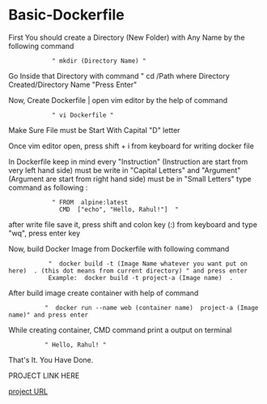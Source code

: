 # Basic-Dockerfile


First You should create a Directory (New Folder) with Any Name by the following command

                " mkdir (Directory Name) "

                
Go Inside that Directory with command " cd /Path where Directory Created/Directory Name "Press Enter"


Now, Create Dockerfile | open vim editor by the help of command 


                " vi Dockerfile "

                
Make Sure File must be Start With Capital "D" letter 


Once vim editor open, press shift + i from keyboard for writing docker file


In Dockerfile keep in mind every "Instruction" (Instruction are start from very left hand side) must be write in "Capital Letters" and "Argument" (Argument are start from right hand side) must be in "Small Letters" type command as following : 


                " FROM  alpine:latest
                  CMD  ["echo", "Hello, Rahul!"]  "


                
after write file save it, press shift and colon key (:) from keyboard and type "wq", press enter key


Now, build Docker Image from Dockerfile with following command


               "  docker build -t (Image Name whatever you want put on here)  . (this dot means from current directory) " and press enter
               Example:  docker build -t project-a (Image name)  .


               
After build image create container with help of command 


              "  docker run --name web (container name)  project-a (Image name)" and press enter 

              
While creating container, CMD command print a output on terminal


              " Hello, Rahul! "

              
That's It. You Have Done.





PROJECT LINK HERE





[project URL](https://roadmap.sh/projects/basic-dockerfile)











